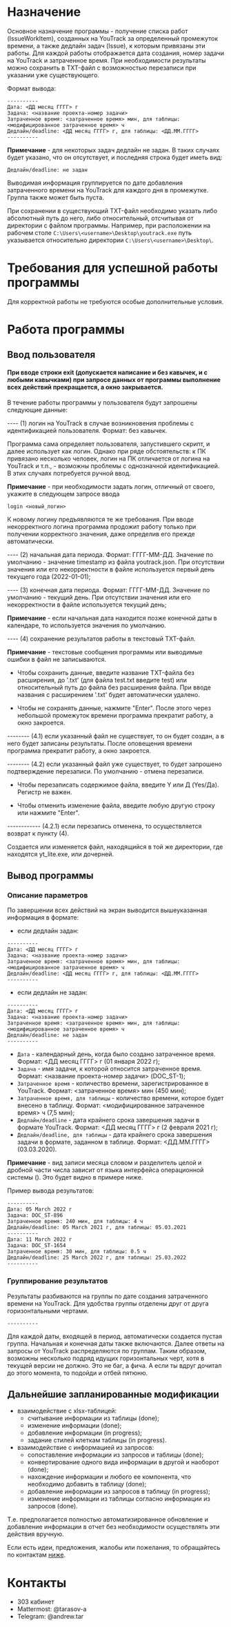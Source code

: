 # Назначение

Основное назначение программы - получение списка работ (IssueWorkItem), созданных на YouTrack за определенный промежуток времени, а также дедлайн задач (Issue), к которым привязаны эти работы. Для каждой работы отображается дата создания, номер задачи на YouTrack и затраченное время. При необходимости результаты можно сохранить в TXT-файл с возможностью перезаписи при указании уже существующего.

Формат вывода:
```
----------
Дата: <ДД месяц ГГГГ> г
Задача: <название проекта-номер задачи>
Затраченное время: <затраченное время> мин, для таблицы: <модифицированное затраченное время> ч
Дедлайн/deadline: <ДД месяц ГГГГ> г, для таблицы: <ДД.ММ.ГГГГ>
----------
```
**Примечание** - для некоторых задач дедлайн не задан. В таких случаях будет указано, что он отсутствует, и последняя строка будет иметь вид:
```
Дедлайн/deadline: не задан
```
Выводимая информация группируется по дате добавления затраченного времени на YouTrack для каждого дня в промежутке. Группа также может быть пуста.

При сохранении в существующий TXT-файл необходимо указать либо абсолютный путь до него, либо относительный, отсчитывая от директории с файлом программы. Например, при расположении на рабочем столе `C:\Users\<username>\Desktop\youtrack.exe` путь указывается относительно директории `C:\Users\<username>\Desktop\`.

# Требования для успешной работы программы

Для корректной работы не требуются особые дополнительные условия.

# Работа программы

## Ввод пользователя

#### При вводе строки __exit__ (допускается написание и без кавычек, и с любыми кавычками) при запросе данных от программы выполнение всех действий прекращается, а окно закрывается.

В течение работы программы у пользователя будут запрошены следующие данные:

---- (1) логин на YouTrack в случае возникновения проблемы с идентификацией пользователя. Формат: без кавычек.

Программа сама определяет пользователя, запустившего скрипт, и далее использует как логин. Однако при ряде обстоятельств: к ПК привязано несколько человек, логин на ПК отличается от логина на YouTrack и т.п., - возможны проблемы с однозначной идентификацией. В этих случаях потребуется ручной ввод.

**Примечание** - при необходимости задать логин, отличный от своего, укажите в следующем запросе ввода
```
login <новый_логин>
```
К новому логину предъявляются те же требования. При вводе некорректного логина программа продожит работу только при получении корректного значения, даже определив его прежде автоматически.

---- (2) начальная дата периода. Формат: ГГГГ-ММ-ДД. Значение по умолчанию - значение timestamp из файла youtrack.json. При отсутствии значения или его некорректности в файле используется первый день текущего года (2022-01-01);

---- (3) конечная дата периода. Формат: ГГГГ-ММ-ДД. Значение по умолчанию - текущий день. При отсутствии значения или его некорректности в файле используется текущий день;

**Примечание** - если начальная дата находится позже конечной даты в календаре, то используется значения по умолчанию.

---- (4) сохранение результатов работы в текстовый TXT-файл.

**Примечание** - текстовые сообщения программы или выводимые ошибки в файл не записываются.

* Чтобы сохранить данные, введите название TXT-файла без расширения, до '.txt' (для файла test.txt введите test) или относительный путь до файла без расширения файла. При вводе названия с расширением '.txt' будет автоматически удалено.

* Чтобы не сохранять данные, нажмите "Enter". После этого через небольшой промежуток времени программа прекратит работу, а окно закроется.

-------- (4.1) если указанный файл не существует, то он будет создан, а в него будет записаны результаты. После оповещения времени программа прекратит работу, а окно закроется.

-------- (4.2) если указанный файл уже существует, то будет запрошено подтверждение перезаписи. По умолчанию - отмена перезаписи.

* Чтобы перезаписать содержимое файла, введите Y или Д (Yes/Да). Регистр не важен.

* Чтобы отменить изменение файла, введите любую другую строку или нажмите "Enter".

------------ (4.2.1) если перезапись отменена, то осуществляется возврат к пункту (4).

Создается или изменяется файл, находящийся в той же директории, где находятся yt_lite.exe, или дочерней.

## Вывод программы

### Описание параметров

По завершении всех действий на экран выводится вышеуказанная информация в формате:

* если дедлайн задан:
```
----------
Дата: <ДД месяц ГГГГ> г
Задача: <название проекта-номер задачи>
Затраченное время: <затраченное время> мин, для таблицы: <модифицированное затраченное время> ч
Дедлайн/deadline: <ДД месяц ГГГГ> г, для таблицы: <ДД.ММ.ГГГГ>
----------
```
* если дедлайн не задан:
```
----------
Дата: <ДД месяц ГГГГ> г
Задача: <название проекта-номер задачи>
Затраченное время: <затраченное время> мин, для таблицы: <модифицированное затраченное время> ч
Дедлайн/deadline: не задан
----------
```
* `Дата` - календарный день, когда было создано затраченное время.
  Формат: <ДД месяц ГГГГ> г (01 января 2022 г);
* `Задача` - имя задачи, к которой относится затраченное время.
  Формат: <название проекта-номер задачи> (DOC_ST-1);
* `Затраченное время` - количество времени, зарегистрированное в YouTrack.
  Формат: <затраченное время> мин (450 мин);
* `Затраченное время, для таблицы` - количество времени, которое будет внесено в таблицу.
  Формат: <модифицированное затраченное время> ч (7,5 мин);
* `Дедлайн/deadline` - дата крайнего срока завершения задачи в формате YouTrack.
  Формат: <ДД месяц ГГГГ> г (2 февраля 2021 г);
* `Дедлайн/deadline, для таблицы` - дата крайнего срока завершения задачи в формате, заданном в таблице.
  Формат: <ДД.ММ.ГГГГ> (03.03.2020).

**Примечание** - вид записи месяца словом и разделитель целой и дробной части числа зависит от языка интерфейса операционной системы (). Это будет видно в примере ниже.

Пример вывода результатов:
```
----------
Дата: 05 March 2022 г
Задача: DOC_ST-896
Затраченное время: 240 мин, для таблицы: 4 ч
Дедлайн/deadline: 05 March 2021 г, для таблицы: 05.03.2021
----------
Дата: 11 March 2022 г
Задача: DOC_ST-1654
Затраченное время: 30 мин, для таблицы: 0.5 ч
Дедлайн/deadline: 25 March 2022 г, для таблицы: 25.03.2022
----------
```

### Группирование результатов

Результаты разбиваются на группы по дате создания затраченного времени на YouTrack. Для удобства группы отделены друг от друга горизонтальными чертами.
```
----------
```
Для каждой даты, входящей в период, автоматически создается пустая группа. Начальная и конечная даты также включаются. Далее ответы на запросы от YouTrack распределяются по группам. Таким образом, возможны несколько подряд идущих горизонтальных черт, хотя в текущей версии не должно. Это не баг, а фича. А если ты вдруг дочитал до этого момента, то подойди и отбей пятюню.

## Дальнейшие запланированные модификации
* взаимодействие с xlsx-таблицей:
  * считывание информации из таблицы (done);
  * изменение информации (done);
  * добавление информации (in progress);
  * задание стилей клеткам таблицы (in progress).
* взаимодействие с информацией из запросов:
  * сопоставление информации из запросов и таблицы (done);
  * конвертирование одного вида информации в другой и наоборот (done);
  * нахождение информации и любого ее компонента, что необходимо добавить в таблицу (done);
  * добавление информации из запросов в таблицу (in progress);
  * изменение информации из таблицы согласно информации из запросов (done).
 
 Т.е. предполагается полностью автоматизированное обновление и добавление информации в отчет без необходимости осуществлять эти действия вручную.
 
 Если есть идеи, предложения, жалобы или пожелания, то обращайтесь по контактам [ниже](#контакты).

# Контакты

* 303 кабинет
* Mattermost: @tarasov-a
* Telegram: @andrew.tar
